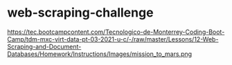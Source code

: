 # web-scraping-challenge
https://tec.bootcampcontent.com/Tecnologico-de-Monterrey-Coding-Boot-Camp/tdm-mxc-virt-data-pt-03-2021-u-c/-/raw/master/Lessons/12-Web-Scraping-and-Document-Databases/Homework/Instructions/Images/mission_to_mars.png

